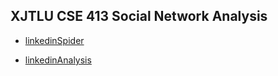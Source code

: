## XJTLU CSE 413 Social Network Analysis

* [linkedinSpider](https://github.com/yaoshanliang/linkedinSpider)

* [linkedinAnalysis](https://github.com/yaoshanliang/linkedinAnalysis)